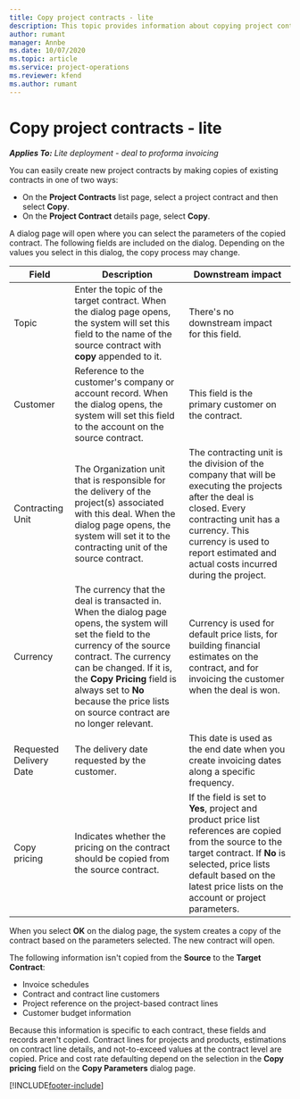 ```yaml
---
title: Copy project contracts - lite
description: This topic provides information about copying project contracts in Project Operations.
author: rumant
manager: Annbe
ms.date: 10/07/2020
ms.topic: article
ms.service: project-operations
ms.reviewer: kfend 
ms.author: rumant
---
```


# Copy project contracts - lite

_**Applies To:** Lite deployment - deal to proforma invoicing_

You can easily create new project contracts by making copies of existing contracts in one of two ways: 

  - On the **Project Contracts** list page, select a project contract and then select **Copy**.
  - On the **Project Contract** details page, select **Copy**.

A dialog page will open where you can select the parameters of the copied contract. The following fields are included on the dialog. Depending on the values you select in this dialog, the copy process may change.

| **Field** | **Description** | **Downstream impact** |
| --- | --- | --- |
| Topic | Enter the topic of the target contract. When the dialog page opens, the system will set this field to the name of the source contract with **copy** appended to it. | There's no downstream impact for this field. |
| Customer | Reference to the customer's company or account record. When the dialog opens, the system will set this field to the account on the source contract. | This field is the primary customer on the contract. |
| Contracting Unit | The Organization unit that is responsible for the delivery of the project(s) associated with this deal. When the dialog page opens, the system will set it to the contracting unit of the source contract. | The contracting unit is the division of the company that will be executing the projects after the deal is closed. Every contracting unit has a currency. This currency is used to report estimated and actual costs incurred during the project. |
| Currency | The currency that the deal is transacted in. When the dialog page opens, the system will set the field to the currency of the source contract. The currency can be changed. If it is, the **Copy Pricing** field is always set to **No** because the price lists on source contract are no longer relevant. | Currency is used for default price lists, for building financial estimates on the contract, and for invoicing the customer when the deal is won. |
| Requested Delivery Date | The delivery date requested by the customer. | This date is used as the end date when you create invoicing dates along a specific frequency. |
| Copy pricing | Indicates whether the pricing on the contract should be copied from the source contract. | If the field is set to **Yes**, project and product price list references are copied from the source to the target contract. If **No** is selected, price lists default based on the latest price lists on the account or project parameters. |

When you select **OK** on the dialog page, the system creates a copy of the contract based on the parameters selected. The new contract will open.

The following information isn't copied from the **Source** to the **Target Contract**:

  - Invoice schedules
  - Contract and contract line customers
  - Project reference on the project-based contract lines
  - Customer budget information

Because this information is specific to each contract, these fields and records aren't copied. Contract lines for projects and products, estimations on contract line details, and not-to-exceed values at the contract level are copied. Price and cost rate defaulting depend on the selection in the **Copy pricing** field on the **Copy Parameters** dialog page.


[!INCLUDE[footer-include](../../includes/footer-banner.md)]